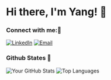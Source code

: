 # Hi there, I'm Yang! 👋

### Connect with me:🚀

[![LinkedIn](https://img.shields.io/badge/LinkedIn-0077B5?style=for-the-badge&logo=linkedin&logoColor=white)]([https://www.linkedin.com/in/your-username/](https://www.linkedin.com/in/yang-cui-414aa6321/))
[![Email](https://img.shields.io/badge/Email-D14836?style=for-the-badge&logo=gmail&logoColor=white)](mailto:yang.cui512@gmail.com.com)


### Github States 🚀
![Your GitHub Stats](https://github-readme-stats.vercel.app/api?username=cuiyang512&show_icons=true&theme=radical)
![Top Languages](https://github-readme-stats.vercel.app/api/top-langs/?username=cuiyang512&layout=compact&theme=tokyonight)

